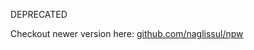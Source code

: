 DEPRECATED

Checkout newer version here: [github.com/naglissul/npw](https://github.com/naglissul/npw)
